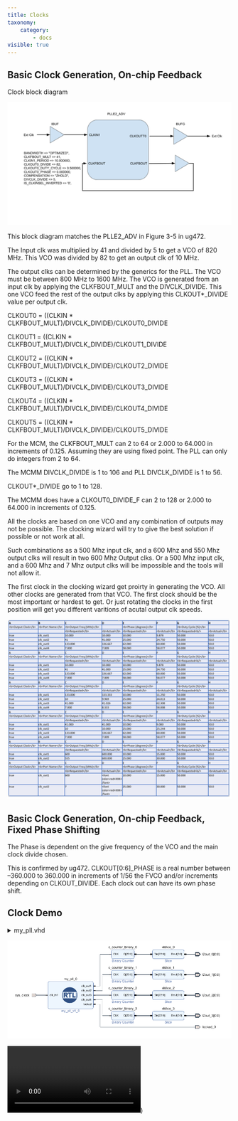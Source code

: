 ```yaml
---
title: Clocks
taxonomy:
    category:
        - docs
visible: true
---
```


## Basic Clock Generation, On-chip Feedback 

Clock block diagram

![Clock block diagram](clkbd.png)

This block diagram matches the PLLE2_ADV in Figure 3-5 in ug472.

The Input clk was multiplied by 41 and divided by 5 to get a VCO of 820 MHz.
This VCO was divided by 82 to get an output clk of 10 MHz.


The output clks can be determined by the generics  for the PLL.
The VCO must be between 800 MHz to 1600 MHz.
The VCO is generated from an input clk by applying the CLKFBOUT_MULT and the DIVCLK_DIVIDE.
This one VCO feed the rest of the output clks by applying this CLKOUT*_DIVIDE  value per output clk.

CLKOUT0 = ((CLKIN * CLKFBOUT_MULT)/DIVCLK_DIVIDE)/CLKOUT0_DIVIDE

CLKOUT1 = ((CLKIN * CLKFBOUT_MULT)/DIVCLK_DIVIDE)/CLKOUT1_DIVIDE

CLKOUT2 = ((CLKIN * CLKFBOUT_MULT)/DIVCLK_DIVIDE)/CLKOUT2_DIVIDE

CLKOUT3 = ((CLKIN * CLKFBOUT_MULT)/DIVCLK_DIVIDE)/CLKOUT3_DIVIDE

CLKOUT4 = ((CLKIN * CLKFBOUT_MULT)/DIVCLK_DIVIDE)/CLKOUT4_DIVIDE

CLKOUT5 = ((CLKIN * CLKFBOUT_MULT)/DIVCLK_DIVIDE)/CLKOUT5_DIVIDE


For the MCM, the CLKFBOUT_MULT can 2 to 64 or 2.000 to 64.000 in increments of 0.125.
Assuming they are using fixed point.
The PLL can only do integers from 2 to 64.


The MCMM DIVCLK_DIVIDE is 1 to 106 and PLL DIVCLK_DIVIDE is 1 to 56.

CLKOUT*_DIVIDE go to 1 to 128.

The MCMM does have a CLKOUT0_DIVIDE_F can 2 to 128 or 2.000 to 64.000 in increments of 0.125.

All the clocks are based on one VCO and any combination of outputs may not be possible.
The clocking wizard will try to give the best solution if possible or not work at all.

Such combinations as a 500 Mhz input clk, and a 600 Mhz and 550 Mhz output clks will result in two 600 Mhz Output clks.
Or a 500 Mhz input clk, and a 600 Mhz and 7 Mhz output clks will be impossible and the tools will not allow it.

The first clock in the clocking wizard get proirty in generating the VCO.
All other clocks are generated from that VCO.
The first clock should be the most important or hardest to get.
Or just rotating the clocks in the first position will get you different varitions of acutal output clk speeds.

![Clock Tables](clktab.png)


## Basic Clock Generation, On-chip Feedback, Fixed Phase Shifting 

The Phase is dependent on the give frequency of the VCO and the main clock divide chosen.

This is confirmed by ug472.
CLKOUT[0:6]_PHASE is a real number between –360.000 to 360.000 in increments of 1/56 the FVCO and/or increments depending on CLKOUT_DIVIDE.
Each clock out can have its own phase shift.

## Clock Demo 

<details><summary>my_pll.vhd</summary><p><pre><code class="vhdl">library IEEE;
library IEEE;
use IEEE.STD_LOGIC_1164.ALL;
library UNISIM;
use UNISIM.VCOMPONENTS.ALL;

entity my_pll is
  port (
    clk_out1 : out STD_LOGIC;
    clk_out2 : out STD_LOGIC;
    clk_out3 : out STD_LOGIC;
    clk_out4 : out STD_LOGIC;
    locked : out STD_LOGIC;
    clk_in1 : in STD_LOGIC
  );
end my_pll;

architecture STRUCTURE of my_pll is
  signal clk_in1_clk_wiz_0 : STD_LOGIC;
  signal clk_out1_clk_wiz_0 : STD_LOGIC;
  signal clk_out2_clk_wiz_0 : STD_LOGIC;
  signal clk_out3_clk_wiz_0 : STD_LOGIC;
  signal clk_out4_clk_wiz_0 : STD_LOGIC;
  signal clkfbout_buf_clk_wiz_0 : STD_LOGIC;
  signal clkfbout_clk_wiz_0 : STD_LOGIC;
begin
clkf_buf: unisim.vcomponents.BUFG
     port map (
      I =&gt; clkfbout_clk_wiz_0,
      O =&gt; clkfbout_buf_clk_wiz_0
    );
clkin1_ibufg: unisim.vcomponents.IBUF
    generic map(
      IOSTANDARD =&gt; "DEFAULT"
    )
        port map (
      I =&gt; clk_in1,
      O =&gt; clk_in1_clk_wiz_0
    );
clkout1_buf: unisim.vcomponents.BUFG
     port map (
      I =&gt; clk_out1_clk_wiz_0,
      O =&gt; clk_out1
    );
clkout2_buf: unisim.vcomponents.BUFG
     port map (
      I =&gt; clk_out2_clk_wiz_0,
      O =&gt; clk_out2
    );
clkout3_buf: unisim.vcomponents.BUFG
     port map (
      I =&gt; clk_out3_clk_wiz_0,
      O =&gt; clk_out3
    );
clkout4_buf: unisim.vcomponents.BUFG
     port map (
      I =&gt; clk_out4_clk_wiz_0,
      O =&gt; clk_out4
    );
plle2_adv_inst: unisim.vcomponents.PLLE2_ADV
    generic map(
      BANDWIDTH =&gt; "OPTIMIZED",
      CLKFBOUT_MULT =&gt; 9,
      CLKFBOUT_PHASE =&gt; 0.000000,
      CLKIN1_PERIOD =&gt; 10.000000,
      CLKIN2_PERIOD =&gt; 0.000000,
      CLKOUT0_DIVIDE =&gt; 90,
      CLKOUT0_DUTY_CYCLE =&gt; 0.500000,
      CLKOUT0_PHASE =&gt; 0.000000,
      CLKOUT1_DIVIDE =&gt; 90,
      CLKOUT1_DUTY_CYCLE =&gt; 0.500000,
      CLKOUT1_PHASE =&gt; 90.000000,
      CLKOUT2_DIVIDE =&gt; 3,
      CLKOUT2_DUTY_CYCLE =&gt; 0.500000,
      CLKOUT2_PHASE =&gt; 0.000000,
      CLKOUT3_DIVIDE =&gt; 12,
      CLKOUT3_DUTY_CYCLE =&gt; 0.500000,
      CLKOUT3_PHASE =&gt; 0.000000,
      CLKOUT4_DIVIDE =&gt; 1,
      CLKOUT4_DUTY_CYCLE =&gt; 0.500000,
      CLKOUT4_PHASE =&gt; 0.000000,
      CLKOUT5_DIVIDE =&gt; 1,
      CLKOUT5_DUTY_CYCLE =&gt; 0.500000,
      CLKOUT5_PHASE =&gt; 0.000000,
      COMPENSATION =&gt; "ZHOLD",
      DIVCLK_DIVIDE =&gt; 1,
      IS_CLKINSEL_INVERTED =&gt; '0',
      IS_PWRDWN_INVERTED =&gt; '0',
      IS_RST_INVERTED =&gt; '0',
      REF_JITTER1 =&gt; 0.010000,
      REF_JITTER2 =&gt; 0.010000,
      STARTUP_WAIT =&gt; "FALSE"
    )
        port map (
      CLKFBIN =&gt; clkfbout_buf_clk_wiz_0,
      CLKFBOUT =&gt; clkfbout_clk_wiz_0,
      CLKIN1 =&gt; clk_in1_clk_wiz_0,
      CLKIN2 =&gt; '0',
      CLKINSEL =&gt; '1',
      CLKOUT0 =&gt; clk_out1_clk_wiz_0,
      CLKOUT1 =&gt; clk_out2_clk_wiz_0,
      CLKOUT2 =&gt; clk_out3_clk_wiz_0,
      CLKOUT3 =&gt; clk_out4_clk_wiz_0,
      CLKOUT4 =&gt; open,
      CLKOUT5 =&gt; open,
      DADDR(6 downto 0) =&gt; B"0000000",
      DCLK =&gt; '0',
      DEN =&gt; '0',
      DI(15 downto 0) =&gt; B"0000000000000000",
      DO(15 downto 0) =&gt; open(15 downto 0),
      DRDY =&gt; open,
      DWE =&gt; '0',
      LOCKED =&gt; locked,
      PWRDWN =&gt; '0',
      RST =&gt; '0'
    );
end STRUCTURE;
</code></pre></p></details>

![My PLL Block](my_pll_bd.png)


![bram video](user://media/clk000.mp4?resize=620,480))